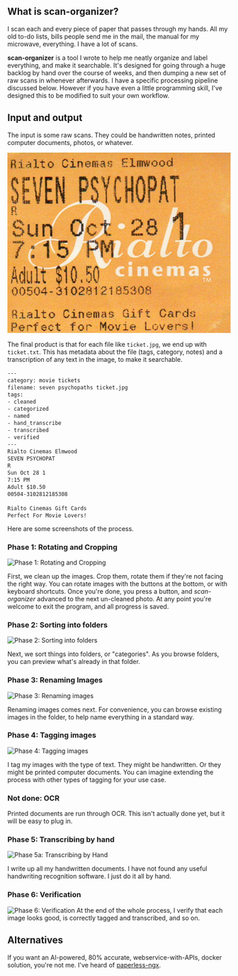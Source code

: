 ## What is scan-organizer?

I scan each and every piece of paper that passes through my hands. All my old to-do lists, bills people send me in the mail, the manual for my microwave, everything. I have a lot of scans.

**scan-organizer** is a tool I wrote to help me neatly organize and label everything, and make it searchable. It's designed for going through a huge backlog by hand over the course of weeks, and then dumping a new set of raw scans in whenever afterwards. I have a specific processing pipeline discussed below. However if you have even a little programming skill, I've designed this to be modified to suit your own workflow.

## Input and output

The input is some raw scans. They could be handwritten notes, printed computer documents, photos, or whatever.

![A movie ticket stub](/screenshots/sample_image.jpg)

The final product is that for each file like `ticket.jpg`, we end up with `ticket.txt`. This has metadata about the file (tags, category, notes) and a transcription of any text in the image, to make it searchable.

```
---
category: movie tickets
filename: seven psychopaths ticket.jpg
tags:
- cleaned
- categorized
- named
- hand_transcribe
- transcribed
- verified
---
Rialto Cinemas Elmwood
SEVEN PSYCHOPAT
R
Sun Oct 28 1
7:15 PM
Adult $10.50
00504-3102812185308

Rialto Cinemas Gift Cards
Perfect For Movie Lovers!
```

Here are some screenshots of the process.

### Phase 1: Rotating and Cropping
![Phase 1: Rotating and Cropping](/screenshots/phase1.jpg)

First, we clean up the images. Crop them, rotate them if they're not facing the right way. You can rotate images with the buttons at the bottom, or with keyboard shortcuts. Once you're done, you press a button, and *scan-organizer* advanced to the next un-cleaned photo. At any point you're welcome to exit the program, and all progress is saved.

### Phase 2: Sorting into folders
![Phase 2: Sorting into folders](/screenshots/phase2.jpg)

Next, we sort things into folders, or "categories". As you browse folders, you can preview what's already in that folder.

### Phase 3: Renaming Images
![Phase 3: Renaming images](/screenshots/phase3.jpg)

Renaming images comes next. For convenience, you can browse existing images in the folder, to help name everything in a standard way.

### Phase 4: Tagging images
![Phase 4: Tagging images](/screenshots/phase3.jpg)

I tag my images with the type of text. They might be handwritten. Or they might be printed computer documents. You can imagine extending the process with other types of tagging for your use case.

### Not done: OCR
Printed documents are run through OCR. This isn't actually done yet, but it will be easy to plug in.

### Phase 5: Transcribing by hand
![Phase 5a: Transcribing by Hand](/screenshots/phase3.jpg)

I write up all my handwritten documents. I have not found any useful handwriting recognition software. I just do it all by hand.

### Phase 6: Verification
![Phase 6: Verification](/screenshots/phase3.jpg)
At the end of the whole process, I verify that each image looks good, is correctly tagged and transcribed, and so on.

## Alternatives
If you want an AI-powered, 80% accurate, webservice-with-APIs, docker solution, you're not me. I've heard of [paperless-ngx](https://github.com/paperless-ngx/paperless-ngx).
